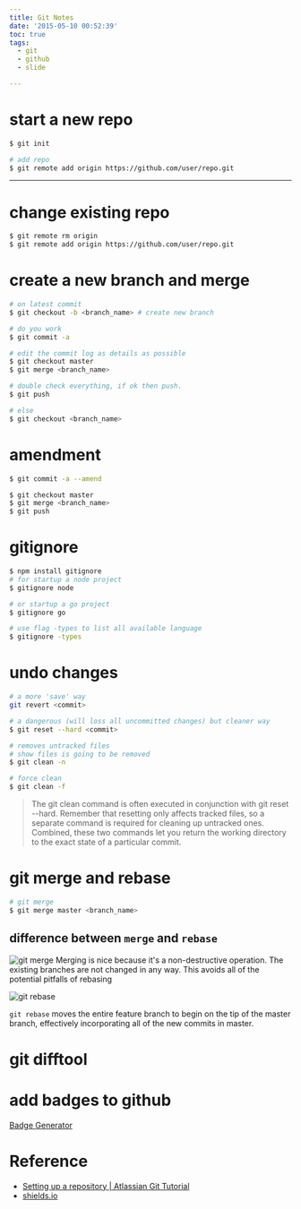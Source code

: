 ```yaml
---
title: Git Notes
date: '2015-05-10 00:52:39'
toc: true
tags:
  - git
  - github
  - slide

---
```


# start a new repo

```sh
$ git init

# add repo
$ git remote add origin https://github.com/user/repo.git
```

---
# change existing repo

```sh
$ git remote rm origin
$ git remote add origin https://github.com/user/repo.git
```

# create a new branch and merge

```sh
# on latest commit
$ git checkout -b <branch_name> # create new branch

# do you work
$ git commit -a

# edit the commit log as details as possible
$ git checkout master
$ git merge <branch_name>

# double check everything, if ok then push.
$ git push

# else
$ git checkout <branch_name>
```

# amendment

```sh
$ git commit -a --amend

$ git checkout master
$ git merge <branch_name>
$ git push
```

# gitignore

```sh
$ npm install gitignore
# for startup a node project
$ gitignore node

# or startup a go project
$ gitignore go

# use flag -types to list all available language
$ gitignore -types
```

# undo changes

```sh
# a more 'save' way
git revert <commit>

# a dangerous (will loss all uncommitted changes) but cleaner way
$ git reset --hard <commit>

# removes untracked files
# show files is going to be removed
$ git clean -n

# force clean
$ git clean -f
```

> The git clean command is often executed in conjunction with git reset --hard. Remember that resetting only affects tracked files, so a separate command is required for cleaning up untracked ones. Combined, these two commands let you return the working directory to the exact state of a particular commit.

# git merge and rebase

```sh
# git merge
$ git merge master <branch_name>
```

## difference between `merge` and `rebase`

![git merge][@1] Merging is nice because it's a non-destructive operation. The existing branches are not changed in any way. This avoids all of the potential pitfalls of rebasing

![git rebase][@2]

`git rebase` moves the entire feature branch to begin on the tip of the master branch, effectively incorporating all of the new commits in master.

# git difftool

# add badges to github

[Badge Generator][@3]

# Reference

- [Setting up a repository | Atlassian Git Tutorial][@4]
- [shields.io][@5]

<!-- reference links -->

[@1]: https://wac-cdn.atlassian.com/dam/jcr:e229fef6-2c2f-4a4f-b270-e1e1baa94055/02.svg?cdnVersion=ek
[@2]: https://wac-cdn.atlassian.com/dam/jcr:5b153a22-38be-40d0-aec8-5f2fffc771e5/03.svg?cdnVersion=ek
[@3]: http://badges.amercier.com/
[@4]: https://www.atlassian.com/git/tutorials/setting-up-a-repository
[@5]: http://shields.io/
